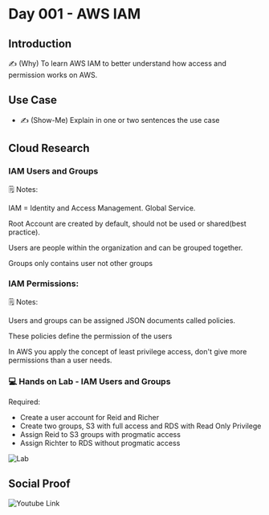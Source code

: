 <!-- This template removes the micro tutorial for a quicker post and removes images for a full template check out the 000-DAY-ARTICLE-LONG-TEMPLATE.MD-->

# Day 001 - AWS IAM

## Introduction

✍️ (Why) To learn AWS IAM to better understand how access and permission works on AWS.

## Use Case

- ✍️ (Show-Me) Explain in one or two sentences the use case

## Cloud Research

### IAM Users and Groups

:spiral_notepad: Notes:

IAM = Identity and Access Management. Global Service.

Root Account are created by default, should not be used or shared(best practice).

Users are people within the organization and can be grouped together.

Groups only contains user not other groups

### IAM Permissions:

:spiral_notepad: Notes:

Users and groups can be assigned JSON documents called policies.

These policies define the permission of the users

In AWS you apply the concept of least privilege access, don't give more permissions than a user needs.

### :computer: Hands on Lab - IAM Users and Groups

Required:

- Create a user account for Reid and Richer
- Create two groups, S3 with full access and RDS with Read Only Privilege
- Assign Reid to S3 groups with progmatic access
- Assign Richter to RDS without progmatic access
  
![Lab](https://github.com/mfranciscojr/100-Days-Of-Cloud/blob/main/images/100daysofcloud-day001.gif)

## Social Proof

![Youtube Link](https://youtu.be/tHoDYWbYgxk)